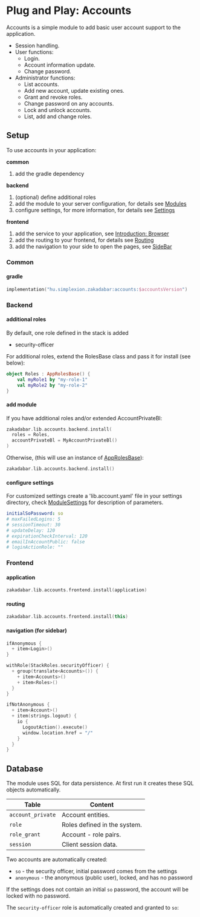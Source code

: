# Plug and Play: Accounts

Accounts is a simple module to add basic user account support to the application.

* Session handling.
* User functions:
    * Login.
    * Account information update.
    * Change password.
* Administrator functions:
    * List accounts.
    * Add new account, update existing ones.
    * Grant and revoke roles.  
    * Change password on any accounts.
    * Lock and unlock accounts.
    * List, add and change roles.
    
## Setup

To use accounts in your application:

**common**

1. add the gradle dependency

**backend**

1. (optional) define additional roles
1. add the module to your server configuration, for details see [Modules](../../backend/Modules.md)
1. configure settings, for more information, for details see [Settings](../../backend/Settings.md)

**frontend**

1. add the service to your application, see [Introduction: Browser](../../browser/Introduction.md)  
1. add the routing to your frontend, for details see [Routing](../../browser/structure/Routing.md)
1. add the navigation to your side to open the pages, see [SideBar](../../browser/builtin/SideBar.md)

### Common

#### gradle

```kotlin
implementation("hu.simplexion.zakadabar:accounts:$accountsVersion")
```

### Backend

#### additional roles

By default, one role defined in the stack is added

- security-officer

For additional roles, extend the RolesBase class and pass it for install (see below):

```kotlin
object Roles : AppRolesBase() {
    val myRole1 by "my-role-1"
    val myRole2 by "my-role-2"
}
```

#### add module

If you have additional roles and/or extended AccountPrivateBl:

```kotlin
zakadabar.lib.accounts.backend.install(
  roles = Roles,
  accountPrivateBl = MyAccountPrivateBl()
)
```

Otherwise, (this will use an instance of [AppRolesBase](/src/commonMain/kotlin/zakadabar/stack/authorize/roles.kt)):

```kotlin
zakadabar.lib.accounts.backend.install()
```


#### configure settings

For customized settings create a 'lib.account.yaml' file in your settings directory, 
check [ModuleSettings](../../../../../lib/accounts/src/commonMain/kotlin/zakadabar/lib/accounts/data/ModuleSettings.kt)
for description of parameters.


```yaml
initialSoPassword: so
# maxFailedLogins: 5
# sessionTimeout: 30
# updateDelay: 120
# expirationCheckInterval: 120
# emailInAccountPublic: false
# loginActionRole: ""
```

### Frontend

#### application

```kotlin
zakadabar.lib.accounts.frontend.install(application)
```

#### routing

```kotlin
zakadabar.lib.accounts.frontend.install(this)
```

#### navigation (for sidebar)

```kotlin
ifAnonymous {
  + item<Login>()
}

withRole(StackRoles.securityOfficer) {
  + group(translate<Accounts>()) {
    + item<Accounts>()
    + item<Roles>()
  }
}

ifNotAnonymous {
  + item<Account>()
  + item(strings.logout) {
    io {
      LogoutAction().execute()
      window.location.href = "/"
    }
  }
}
```

## Database

The module uses SQL for data persistence. At first run it creates these SQL
objects automatically.

| Table | Content |
| --- | --- |
| `account_private` | Account entities. |
| `role` | Roles defined in the system. |
| `role_grant` | Account - role pairs. |
| `session` | Client session data. |

Two accounts are automatically created:

- `so` - the security officer, initial password comes from the settings
- `anonymous` - the anonymous (public user), locked, and has no password

If the settings does not contain an initial `so` password, the account
will be locked with no password.

The `security-officer` role is automatically created and granted to `so`:
